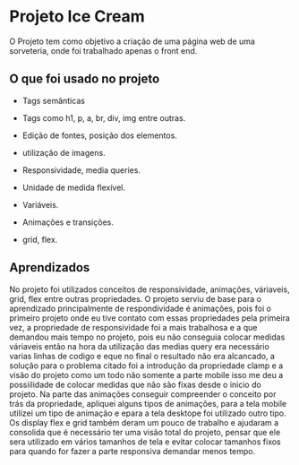 
# Projeto Ice Cream

O Projeto tem como objetivo a criação de uma página web de uma sorveteria, onde foi trabalhado apenas o front end.

## O que foi usado no projeto

- Tags semânticas

- Tags como h1, p, a, br, div, img entre outras.

- Edição de fontes, posição dos elementos.

- utilização de imagens.

- Responsividade, media queries.

- Unidade de medida flexível.

- Variáveis.

- Animações e transições.

- grid, flex.

## Aprendizados

No projeto foi utilizados conceitos de responsividade, animações, váriaveis, grid, flex entre outras propriedades. O projeto serviu de base para o aprendizado principalmente de respondividade é animações, pois foi o primeiro projeto onde eu tive contato com essas propriedades pela primeira vez, a propriedade de responsividade foi a mais trabalhosa e a que demandou mais tempo no projeto, pois eu não conseguia colocar medidas váriaveis então na hora da utilização das medias query era necessário varias linhas de codigo e eque no final o resultado não era alcancado, a solução para o problema citado foi a introdução da propriedade clamp e a visão do projeto como um todo não somente a parte mobile isso me deu a possiilidade de colocar medidas que não são fixas desde o inicio do projeto. Na parte das animações conseguir compreender o conceito por trás da propriedade, apliquei alguns tipos de animações, para a tela mobile utilizei um tipo de animação e epara a tela desktope foi utilizado outro tipo. 
Os display flex e grid também deram um pouco de trabalho e ajudaram a consolida que é necessário ter uma visão total do projeto, pensar que ele sera utilizado em vários tamanhos de tela e evitar colocar tamanhos fixos para quando for fazer a parte responsiva demandar menos tempo.